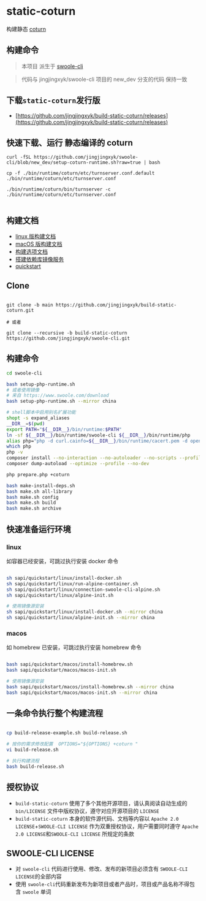 # static-coturn

构建静态 [coturn](https://github.com/coturn/coturn.git)

## 构建命令

> 本项目 派生于 [swoole-cli](https://github.com/jingjingxyk/swoole-cli/)

> 代码与 jingjingxyk/swoole-cli 项目的 new_dev 分支的代码 保持一致

## 下载`static-coturn`发行版

- [https://github.com/jingjingxyk/build-static-coturn/releases](https://github.com/jingjingxyk/build-static-coturn/releases)

## 快速下载、运行 静态编译的 coturn

```shell
curl -fSL https://github.com/jingjingxyk/swoole-cli/blob/new_dev/setup-coturn-runtime.sh?raw=true | bash

cp -f ./bin/runtime/coturn/etc/turnserver.conf.default ./bin/runtime/coturn/etc/turnserver.conf

./bin/runtime/coturn/bin/turnserver -c ./bin/runtime/coturn/etc/turnserver.conf


```

## 构建文档

- [linux 版构建文档](docs/linux.md)
- [macOS 版构建文档](docs/macOS.md)
- [构建选项文档](docs/options.md)
- [搭建依赖库镜像服务](sapi/download-box/README.md)
- [quickstart](sapi/quickstart/README.md)

## Clone

```shell

git clone -b main https://github.com/jingjingxyk/build-static-coturn.git

# 或者

git clone --recursive -b build-static-coturn  https://github.com/jingjingxyk/swoole-cli.git

```

## 构建命令

```bash
cd swoole-cli

bash setup-php-runtime.sh
# 或者使用镜像
# 来自 https://www.swoole.com/download
bash setup-php-runtime.sh --mirror china

# shell脚本中启用别名扩展功能‌
shopt -s expand_aliases
__DIR__=$(pwd)
export PATH="${__DIR__}/bin/runtime:$PATH"
ln -sf ${__DIR__}/bin/runtime/swoole-cli ${__DIR__}/bin/runtime/php
alias php="php -d curl.cainfo=${__DIR__}/bin/runtime/cacert.pem -d openssl.cafile=${__DIR__}/bin/runtime/cacert.pem"
which php
php -v
composer install --no-interaction --no-autoloader --no-scripts --profile --no-dev
composer dump-autoload --optimize --profile --no-dev

php prepare.php +coturn

bash make-install-deps.sh
bash make.sh all-library
bash make.sh config
bash make.sh build
bash make.sh archive

```

## 快速准备运行环境

### linux

如容器已经安装，可跳过执行安装 docker 命令

```bash

sh sapi/quickstart/linux/install-docker.sh
sh sapi/quickstart/linux/run-alpine-container.sh
sh sapi/quickstart/linux/connection-swoole-cli-alpine.sh
sh sapi/quickstart/linux/alpine-init.sh

# 使用镜像源安装
sh sapi/quickstart/linux/install-docker.sh --mirror china
sh sapi/quickstart/linux/alpine-init.sh --mirror china

```

### macos

如 homebrew 已安装，可跳过执行安装 homebrew 命令

```bash

bash sapi/quickstart/macos/install-homebrew.sh
bash sapi/quickstart/macos/macos-init.sh

# 使用镜像源安装
bash sapi/quickstart/macos/install-homebrew.sh --mirror china
bash sapi/quickstart/macos/macos-init.sh --mirror china

```

## 一条命令执行整个构建流程

```bash

cp build-release-example.sh build-release.sh

# 按你的需求修改配置  OPTIONS="${OPTIONS} +coturn "
vi build-release.sh

# 执行构建流程
bash build-release.sh


```

## 授权协议

* `build-static-coturn` 使用了多个其他开源项目，请认真阅读自动生成的 `bin/LICENSE`
  文件中版权协议，遵守对应开源项目的 `LICENSE`
* `build-static-coturn`
  本身的软件源代码、文档等内容以 `Apache 2.0 LICENSE`+`SWOOLE-CLI LICENSE`
  作为双重授权协议，用户需要同时遵守 `Apache 2.0 LICENSE`和`SWOOLE-CLI LICENSE`
  所规定的条款

## SWOOLE-CLI LICENSE

* 对 `swoole-cli` 代码进行使用、修改、发布的新项目必须含有 `SWOOLE-CLI LICENSE`的全部内容
* 使用 `swoole-cli`代码重新发布为新项目或者产品时，项目或产品名称不得包含 `swoole` 单词
